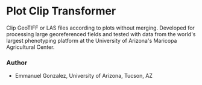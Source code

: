 # Plot Clip Transformer
Clip GeoTIFF or LAS files according to plots without merging. Developed for processing large georeferenced fields and tested with data from the world's largest phenotyping platform at the University of Arizona's Maricopa Agricultural Center. 

### Author

+ Emmanuel Gonzalez, University of Arizona, Tucson, AZ

